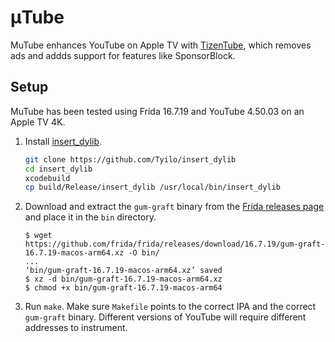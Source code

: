 # μTube

MuTube enhances YouTube on Apple TV with [TizenTube](https://github.com/reisxd/TizenTube),
which removes ads and addds support for features like SponsorBlock.

## Setup

MuTube has been tested using Frida 16.7.19 and YouTube 4.50.03 on an Apple TV 4K.

1. Install [insert_dylib](https://github.com/Tyilo/insert_dylib).

    ```bash
    git clone https://github.com/Tyilo/insert_dylib
    cd insert_dylib
    xcodebuild
    cp build/Release/insert_dylib /usr/local/bin/insert_dylib
    ```

2. Download and extract the `gum-graft` binary from the [Frida releases page](https://github.com/frida/frida/releases) and place it in the `bin` directory.

    ```console
    $ wget https://github.com/frida/frida/releases/download/16.7.19/gum-graft-16.7.19-macos-arm64.xz -O bin/
    ...
    ‘bin/gum-graft-16.7.19-macos-arm64.xz’ saved
    $ xz -d bin/gum-graft-16.7.19-macos-arm64.xz
    $ chmod +x bin/gum-graft-16.7.19-macos-arm64
    ```

3. Run `make`. Make sure `Makefile` points to the correct IPA and the correct `gum-graft` binary.
   Different versions of YouTube will require different addresses to instrument.